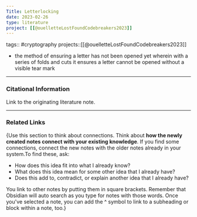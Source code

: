 ```yaml
---
Title: Letterlocking
date: 2023-02-26
type: literature
project: [[@ouelletteLostFoundCodebreakers2023]]
---
```

tags:: #cryptography 
projects::[[@ouelletteLostFoundCodebreakers2023]]


-   the method of ensuring a letter has not been opened yet wherein with a series of folds and cuts it ensures a letter cannot be opened without a visible tear mark 

---
### Citational Information

Link to the originating literature note.

---

### Related Links

{Use this section to think about connections. Think about **how the newly created notes connect with your existing knowledge**. If you find some connections, connect the new notes with the older notes already in your system.To find these, ask:

-   How does this idea fit into what I already know?
-   What does this idea mean for some other idea that I already have?
-   Does this add to, contradict, or explain another idea that I already have?

You link to other notes by putting them in square brackets. Remember that Obsidian will auto search as you type for notes with those words. Once you've selected a note, you can add the ^ symbol to link to a subheading or block within a note, too.}